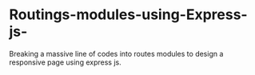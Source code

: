 # Routings-modules-using-Express-js-
Breaking a massive line of codes into routes modules to design a responsive page using express js.

